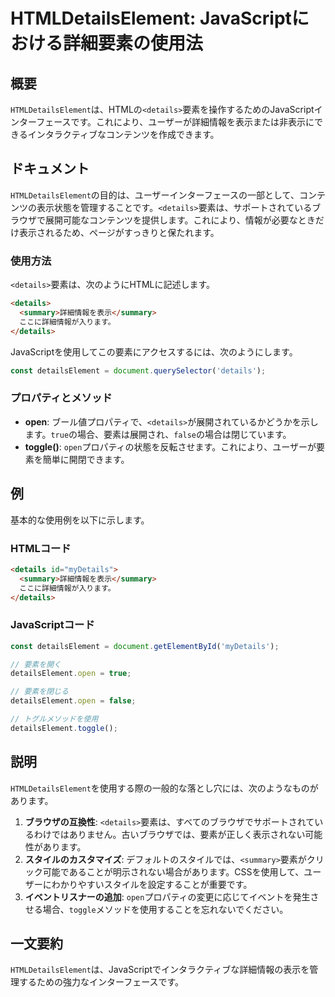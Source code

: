<!--
Meta Description: # HTMLDetailsElement: JavaScriptにおける詳細要素の使用法 ## 概要 `HTMLDetailsElement`は、HTMLの`<details>`要素を操作するためのJavaScriptインターフェースです。これにより、ユーザーが詳細情報を表示または非表示にできるイン...
Meta Keywords: details, htmldetailselement, summary, detailselement, open
-->

# HTMLDetailsElement: JavaScriptにおける詳細要素の使用法

## 概要
`HTMLDetailsElement`は、HTMLの`<details>`要素を操作するためのJavaScriptインターフェースです。これにより、ユーザーが詳細情報を表示または非表示にできるインタラクティブなコンテンツを作成できます。

## ドキュメント
`HTMLDetailsElement`の目的は、ユーザーインターフェースの一部として、コンテンツの表示状態を管理することです。`<details>`要素は、サポートされているブラウザで展開可能なコンテンツを提供します。これにより、情報が必要なときだけ表示されるため、ページがすっきりと保たれます。

### 使用方法
`<details>`要素は、次のようにHTMLに記述します。

```html
<details>
  <summary>詳細情報を表示</summary>
  ここに詳細情報が入ります。
</details>
```

JavaScriptを使用してこの要素にアクセスするには、次のようにします。

```javascript
const detailsElement = document.querySelector('details');
```

### プロパティとメソッド
- **open**: ブール値プロパティで、`<details>`が展開されているかどうかを示します。`true`の場合、要素は展開され、`false`の場合は閉じています。
- **toggle()**: `open`プロパティの状態を反転させます。これにより、ユーザーが要素を簡単に開閉できます。

## 例
基本的な使用例を以下に示します。

### HTMLコード
```html
<details id="myDetails">
  <summary>詳細情報を表示</summary>
  ここに詳細情報が入ります。
</details>
```

### JavaScriptコード
```javascript
const detailsElement = document.getElementById('myDetails');

// 要素を開く
detailsElement.open = true;

// 要素を閉じる
detailsElement.open = false;

// トグルメソッドを使用
detailsElement.toggle();
```

## 説明
`HTMLDetailsElement`を使用する際の一般的な落とし穴には、次のようなものがあります。

1. **ブラウザの互換性**: `<details>`要素は、すべてのブラウザでサポートされているわけではありません。古いブラウザでは、要素が正しく表示されない可能性があります。
2. **スタイルのカスタマイズ**: デフォルトのスタイルでは、`<summary>`要素がクリック可能であることが明示されない場合があります。CSSを使用して、ユーザーにわかりやすいスタイルを設定することが重要です。
3. **イベントリスナーの追加**: `open`プロパティの変更に応じてイベントを発生させる場合、`toggle`メソッドを使用することを忘れないでください。

## 一文要約
`HTMLDetailsElement`は、JavaScriptでインタラクティブな詳細情報の表示を管理するための強力なインターフェースです。